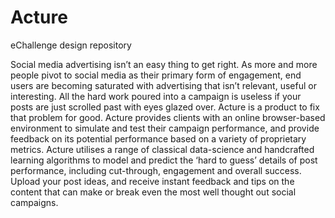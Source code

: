# Acture
eChallenge design repository

Social media advertising isn’t an easy thing to get right. As more and more people pivot to social media as their primary form of engagement, end users are becoming saturated with advertising that isn’t relevant, useful or interesting. All the hard work poured into a campaign is useless if your posts are just scrolled past with eyes glazed over. Acture is a product to fix that problem for good. Acture provides clients with an online browser-based environment to simulate and test their campaign performance, and provide feedback on its potential performance based on a variety of proprietary metrics. Acture utilises a range of classical data-science and handcrafted learning algorithms to model and predict the ‘hard to guess’ details of post performance, including cut-through, engagement and overall success. Upload your post ideas, and receive instant feedback and tips on the content that can make or break even the most well thought out social campaigns. 
